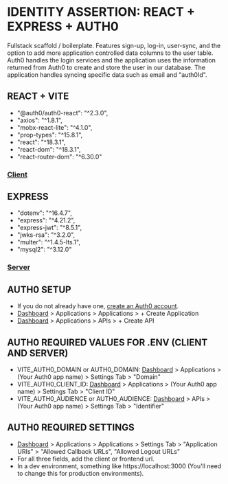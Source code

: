 # IDENTITY ASSERTION: REACT + EXPRESS + AUTH0

Fullstack scaffold / boilerplate. Features sign-up, log-in, user-sync, and the option to add more application controlled data columns to the user table. Auth0 handles the login services and the application uses the information returned from Auth0 to create and store the user in our database. The application handles syncing specific data such as email and "auth0Id".

## REACT + VITE
  - "@auth0/auth0-react": "^2.3.0",
  - "axios": "^1.8.1",
  - "mobx-react-lite": "^4.1.0",
  - "prop-types": "^15.8.1",
  - "react": "^18.3.1",
  - "react-dom": "^18.3.1",
  - "react-router-dom": "^6.30.0"

### [Client](https://github.com/havenfricke/Fullstack-Indentity-Vite-React-Express-Auth0/tree/main/Client)

## EXPRESS
  - "dotenv": "^16.4.7",
  - "express": "^4.21.2",
  - "express-jwt": "^8.5.1",
  - "jwks-rsa": "^3.2.0",
  - "multer": "^1.4.5-lts.1",
  - "mysql2": "^3.12.0"

### [Server](https://github.com/havenfricke/Fullstack-Indentity-Vite-React-Express-Auth0/tree/main/Server)

## AUTH0 SETUP
  - If you do not already have one, [create an Auth0 account](https://auth0.com/signup).
  - [Dashboard](https://manage.auth0.com/) > Applications > Applications > + Create Application
  - [Dashboard](https://manage.auth0.com/) > Applications > APIs > + Create API

## AUTH0 REQUIRED VALUES FOR .ENV (CLIENT AND SERVER)
- VITE_AUTH0_DOMAIN or AUTH0_DOMAIN: [Dashboard](https://manage.auth0.com/) > Applications > (Your Auth0 app name) > Settings Tab > "Domain"
- VITE_AUTH0_CLIENT_ID: [Dashboard](https://manage.auth0.com/) > Applications > (Your Auth0 app name) > Settings Tab > "Client ID"
- VITE_AUTH0_AUDIENCE or AUTH0_AUDIENCE: [Dashboard](https://manage.auth0.com/) > APIs > (Your Auth0 app name) > Settings Tab > "Identifier"

## AUTH0 REQUIRED SETTINGS
- [Dashboard](https://manage.auth0.com/) > Applications > Applications > Settings Tab > "Application URIs" > "Allowed Callback URLs", "Allowed Logout URLs"
- For all three fields, add the client or frontend url. 
- In a dev environment, something like https://localhost:3000 (You'll need to change this for production environments).

